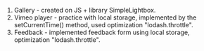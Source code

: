 1. Gallery - created on JS + library SimpleLightbox.
2. Vimeo player - practice with local storage, implemented by the setCurrentTime() method, used optimization "lodash.throttle".
3. Feedback - implemented feedback form using local storage, optimization "lodash.throttle".
